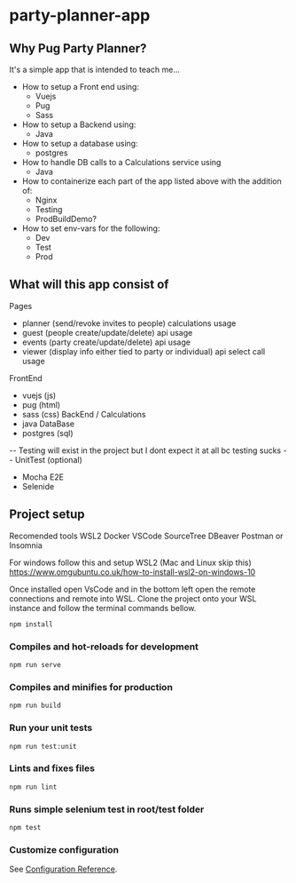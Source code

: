 # party-planner-app

## Why Pug Party Planner?

It's a simple app that is intended to teach me...
 - How to setup a Front end using:
   - Vuejs
   - Pug
   - Sass
 - How to setup a Backend using:
   - Java
 - How to setup a database using:
   - postgres
 - How to handle DB calls to a Calculations service using
   - Java
 - How to containerize each part of the app listed above with the addition of:
   - Nginx
   - Testing
   - ProdBuildDemo?
 - How to set env-vars for the following:
   - Dev
   - Test
   - Prod


## What will this app consist of

Pages
 - planner (send/revoke invites to people) calculations usage
 - guest (people create/update/delete) api usage
 - events (party create/update/delete) api  usage
 - viewer (display info either tied to party or individual) api select call usage


FrontEnd
 - vuejs (js)
 - pug (html)
 - sass (css)
BackEnd / Calculations
 - java
DataBase
 - postgres (sql)

-- Testing will exist in the project but I dont expect it at all bc testing sucks --
UnitTest (optional)
 - Mocha
E2E
 - Selenide



## Project setup

Recomended tools
WSL2
Docker
VSCode
SourceTree
DBeaver
Postman or Insomnia


For windows follow this and setup WSL2 (Mac and Linux skip this)
https://www.omgubuntu.co.uk/how-to-install-wsl2-on-windows-10

Once installed open VsCode and in the bottom left open the remote connections and remote into WSL.
Clone the project onto your WSL instance and follow the terminal commands bellow.

```
npm install
```

### Compiles and hot-reloads for development
```
npm run serve
```

### Compiles and minifies for production
```
npm run build
```

### Run your unit tests
```
npm run test:unit
```

### Lints and fixes files
```
npm run lint
```

### Runs simple selenium test in root/test folder
```
npm test
```


### Customize configuration
See [Configuration Reference](https://cli.vuejs.org/config/).
